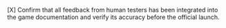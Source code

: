 [X] Confirm that all feedback from human testers has been integrated into the game documentation and verify its accuracy before the official launch.